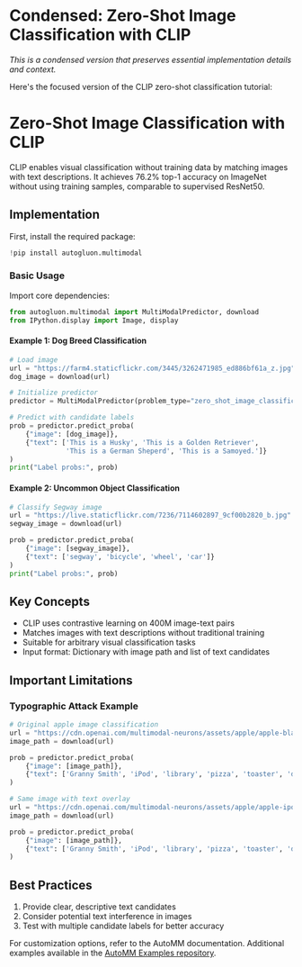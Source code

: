# Condensed: Zero-Shot Image Classification with CLIP

*This is a condensed version that preserves essential implementation details and context.*

Here's the focused version of the CLIP zero-shot classification tutorial:

# Zero-Shot Image Classification with CLIP

CLIP enables visual classification without training data by matching images with text descriptions. It achieves 76.2% top-1 accuracy on ImageNet without using training samples, comparable to supervised ResNet50.

## Implementation

First, install the required package:
```python
!pip install autogluon.multimodal
```

### Basic Usage
Import core dependencies:
```python
from autogluon.multimodal import MultiModalPredictor, download
from IPython.display import Image, display
```

#### Example 1: Dog Breed Classification
```python
# Load image
url = "https://farm4.staticflickr.com/3445/3262471985_ed886bf61a_z.jpg"
dog_image = download(url)

# Initialize predictor
predictor = MultiModalPredictor(problem_type="zero_shot_image_classification")

# Predict with candidate labels
prob = predictor.predict_proba(
    {"image": [dog_image]}, 
    {"text": ['This is a Husky', 'This is a Golden Retriever', 
              'This is a German Sheperd', 'This is a Samoyed.']}
)
print("Label probs:", prob)
```

#### Example 2: Uncommon Object Classification
```python
# Classify Segway image
url = "https://live.staticflickr.com/7236/7114602897_9cf00b2820_b.jpg"
segway_image = download(url)

prob = predictor.predict_proba(
    {"image": [segway_image]}, 
    {"text": ['segway', 'bicycle', 'wheel', 'car']}
)
print("Label probs:", prob)
```

## Key Concepts
- CLIP uses contrastive learning on 400M image-text pairs
- Matches images with text descriptions without traditional training
- Suitable for arbitrary visual classification tasks
- Input format: Dictionary with image path and list of text candidates

## Important Limitations

### Typographic Attack Example
```python
# Original apple image classification
url = "https://cdn.openai.com/multimodal-neurons/assets/apple/apple-blank.jpg"
image_path = download(url)

prob = predictor.predict_proba(
    {"image": [image_path]}, 
    {"text": ['Granny Smith', 'iPod', 'library', 'pizza', 'toaster', 'dough']}
)

# Same image with text overlay
url = "https://cdn.openai.com/multimodal-neurons/assets/apple/apple-ipod.jpg"
image_path = download(url)

prob = predictor.predict_proba(
    {"image": [image_path]}, 
    {"text": ['Granny Smith', 'iPod', 'library', 'pizza', 'toaster', 'dough']}
)
```

## Best Practices
1. Provide clear, descriptive text candidates
2. Consider potential text interference in images
3. Test with multiple candidate labels for better accuracy

For customization options, refer to the AutoMM documentation. Additional examples available in the [AutoMM Examples repository](https://github.com/autogluon/autogluon/tree/master/examples/automm).